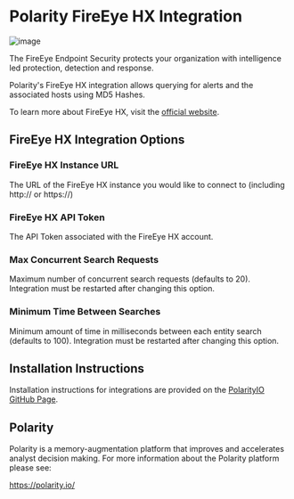 # Polarity FireEye HX Integration

![image](https://img.shields.io/badge/status-beta-green.svg)

The FireEye Endpoint Security protects your organization with intelligence led protection, detection and response.

Polarity's FireEye HX integration allows querying for alerts and the associated hosts using MD5 Hashes.

To learn more about FireEye HX, visit the [official website](https://www.fireeye.com/products/endpoint-security.html).

## FireEye HX Integration Options

### FireEye HX Instance URL

The URL of the FireEye HX instance you would like to connect to (including http:// or https://)

### FireEye HX API Token

The API Token associated with the FireEye HX account.

### Max Concurrent Search Requests

Maximum number of concurrent search requests (defaults to 20). Integration must be restarted after changing this option.

### Minimum Time Between Searches

Minimum amount of time in milliseconds between each entity search (defaults to 100). Integration must be restarted after changing this option.

## Installation Instructions

Installation instructions for integrations are provided on the [PolarityIO GitHub Page](https://polarityio.github.io/).

## Polarity

Polarity is a memory-augmentation platform that improves and accelerates analyst decision making. For more information about the Polarity platform please see:

https://polarity.io/
